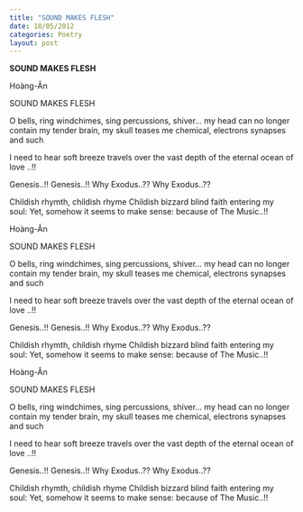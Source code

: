 ```yaml
---
title: "SOUND MAKES FLESH"
date: 18/05/2012
categories: Poetry
layout: post
---
```


**SOUND MAKES FLESH**

Hoàng-Ân


SOUND MAKES FLESH

O bells, ring
windchimes, sing
percussions, shiver...
my head can no longer contain
my tender brain,
my skull teases me
chemical, electrons
synapses and such

I need to hear soft breeze
travels
over the vast depth
of the eternal
ocean
of
love ..!!

Genesis..!!
Genesis..!!
Why Exodus..??
Why Exodus..??

Childish rhymth, childish rhyme
Childish bizzard blind faith
entering my soul:
Yet, somehow it seems to
make sense:   because of
                        The Music..!!

Hoàng-Ân


SOUND MAKES FLESH

O bells, ring
windchimes, sing
percussions, shiver...
my head can no longer contain
my tender brain,
my skull teases me
chemical, electrons
synapses and such

I need to hear soft breeze
travels
over the vast depth
of the eternal
ocean
of
love ..!!

Genesis..!!
Genesis..!!
Why Exodus..??
Why Exodus..??

Childish rhymth, childish rhyme
Childish bizzard blind faith
entering my soul:
Yet, somehow it seems to
make sense:   because of
                        The Music..!!

Hoàng-Ân


SOUND MAKES FLESH

O bells, ring
windchimes, sing
percussions, shiver...
my head can no longer contain
my tender brain,
my skull teases me
chemical, electrons
synapses and such

I need to hear soft breeze
travels
over the vast depth
of the eternal
ocean
of
love ..!!

Genesis..!!
Genesis..!!
Why Exodus..??
Why Exodus..??

Childish rhymth, childish rhyme
Childish bizzard blind faith
entering my soul:
Yet, somehow it seems to
make sense:   because of
                        The Music..!!

